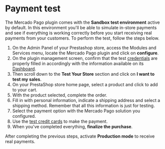 # Payment test
 
The Mercado Pago plugin comes with the **Sandbox test environment** active by default. In this environment you'll be able to simulate in-store payments and see if everything is working correctly before you start receiving real payments from your customers. To perform the test, follow the steps below.
 
1. On the Admin Panel of your Prestashop store, access the Modules and Services menu, locate the Mercado Pago plugin and click on **configure**.
2. On the plugin management screen, confirm that the test [credentials](https://www.mercadopago[FAKER][URL][DOMAIN]/developers/en/guides/credentials/credentials) are properly filled in accordingly with the information available on its [Dashboard](https://www.mercadopago[FAKER][URL][DOMAIN]/developers/en/guides/additional-content/dashboard/introduction).
3. Then scroll down to the **Test Your Store** section and click on **I want to test my sales**.  
4. On your PrestaShop store home page, select a product and click to add to your cart.
5. With the product selected, complete the order.
6. Fill in with personal information, indicate a shipping address and select a shipping method. Remember that all this information is just for testing.
7. Select the payment option with the Mercado Pago solution you configured.
8. Use the [test credit cards](https://www.mercadopago[FAKER][URL][DOMAIN]/developers/en/guides/resources/localization/local-cards) to make the payment.
9. When you've completed everything, **finalize the purchase**.
 
After completing the previous steps, activate **Production mode** to receive real payments.
 
